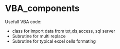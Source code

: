 # VBA_components
Usefull VBA code:
* class for import data from txt,xls,access, sql server
* Subrutine for multi replace
* Subrutine for typical excel cells formating
